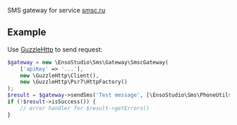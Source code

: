 SMS gateway for service [smsc.ru](https://smsc.ru)

## Example

Use [GuzzleHttp](https://github.com/guzzle/psr7) to send request:

```php
$gateway = new \EnsoStudio\Sms\Gateway\SmscGateway(
    ['apiKey' => '...'],
    new \GuzzleHttp\Client(),
    new \GuzzleHttp\Psr7\HttpFactory()
);
$result = $gateway->sendSms('Test message', [\EnsoStudio\Sms\PhoneUtils::sanitizeNumber('+7 905 710-71-71')]);
if (!$result->isSuccess()) {
    // error handler for $result->getErrors()
}
```